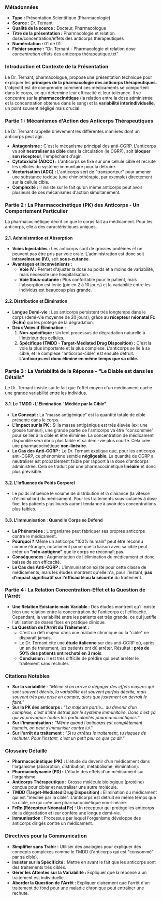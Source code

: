 ### **Métadonnées**

- **Type :** Présentation Scientifique (Pharmacologie)
- **Source :** Dr. Ternant
- **Qualité de la source :** Docteur, Pharmacologue
- **Titre de la présentation :** Pharmacologie et relation dose/concentration/effets des anticorps thérapeutiques
- **Numérotation :** 01 de 01
- **Fichier source :** "Dr. Ternant - Pharmacologie et relation dose _concentration_ effets des anticorps thérapeutique.txt"

### **Introduction et Contexte de la Présentation**

Le Dr. Ternant, pharmacologue, propose une présentation technique pour expliquer les **principes de la pharmacologie des anticorps thérapeutiques**. L'objectif est de comprendre comment ces médicaments se comportent dans le corps, ce qui détermine leur efficacité et leur tolérance. Il se concentre sur la **pharmacocinétique** (la relation entre la dose administrée et la concentration obtenue dans le sang) et la **variabilité interindividuelle**, un point souvent négligé mais crucial.

### **Partie 1 : Mécanismes d'Action des Anticorps Thérapeutiques**

Le Dr. Ternant rappelle brièvement les différentes manières dont un anticorps peut agir.

- **Antagonisme :** C'est le mécanisme principal des anti-CGRP. L'anticorps va soit **neutraliser sa cible** dans la circulation (le CGRP), soit **bloquer son récepteur**, l'empêchant d'agir.
- **Cytotoxicité (ADCC) :** L'anticorps se fixe sur une cellule cible et recrute les cellules du système immunitaire pour la détruire.
- **Vectorisation (ADC) :** L'anticorps sert de "transporteur" pour amener une substance toxique (une chimiothérapie, par exemple) directement sur la cellule cible.
- **Complexité :** Il insiste sur le fait qu'un même anticorps peut avoir plusieurs de ces mécanismes d'action simultanément.

### **Partie 2 : La Pharmacocinétique (PK) des Anticorps - Un Comportement Particulier**

La pharmacocinétique décrit ce que le corps fait au médicament. Pour les anticorps, elle a des caractéristiques uniques.

#### **2.1. Administration et Absorption**

- **Voies Injectables :** Les anticorps sont de grosses protéines et ne peuvent pas être pris par voie orale. L'administration est donc soit **intraveineuse (IV)**, soit **sous-cutanée**.
- **Avantages et Inconvénients :**
  - **Voie IV :** Permet d'ajuster la dose au poids et a moins de variabilité, mais nécessite une hospitalisation.
  - **Voie Sous-cutanée :** Plus confortable pour le patient, mais l'absorption est lente (pic en 2 à 10 jours) et la variabilité entre les individus est beaucoup plus grande.

#### **2.2. Distribution et Élimination**

- **Longue Demi-vie :** Les anticorps persistent très longtemps dans le corps (demi-vie moyenne de 20 jours), grâce au **récepteur néonatal Fc (FcRn)** qui les protège de la dégradation.
- **Deux Voies d'Élimination :**
    1. **Non-spécifique :** Un lent processus de dégradation naturelle à l'intérieur des cellules.
    2. **Spécifique (TMDD - Target-Mediated Drug Disposition) :** C'est la voie la plus importante et la plus complexe. L'anticorps se lie à sa cible, et le complexe "anticorps-cible" est ensuite détruit. **L'anticorps est donc éliminé en même temps que sa cible.**

### **Partie 3 : La Variabilité de la Réponse - "Le Diable est dans les Détails"**

Le Dr. Ternant insiste sur le fait que l'effet moyen d'un médicament cache une grande variabilité entre les individus.

#### **3.1. Le TMDD : L'Élimination "Médiée par la Cible"**

- **Le Concept :** La "masse antigénique" est la quantité totale de cible présente dans le corps.
- **L'Impact sur la PK :** Si la masse antigénique est très élevée (ex: une grosse tumeur), une grande partie de l'anticorps va être "consommée" pour se lier à la cible et être éliminée. La concentration de médicament disponible sera donc plus faible et sa demi-vie plus courte. Cela crée une pharmacocinétique **non-linéaire**.
- **Le Cas des Anti-CGRP :** Le Dr. Ternant explique que, pour les anticorps anti-CGRP, ce phénomène semble **négligeable**. La quantité de CGRP à neutraliser est probablement faible par rapport à la dose d'anticorps administrée. Cela se traduit par une pharmacocinétique **linéaire** et donc plus prévisible.

#### **3.2. L'Influence du Poids Corporel**

- Le poids influence le volume de distribution et la clairance (la vitesse d'élimination) du médicament. Pour les traitements sous-cutanés à dose fixe, les patients plus lourds auront tendance à avoir des concentrations plus faibles.

#### **3.3. L'Immunisation : Quand le Corps se Défend**

- **Le Phénomène :** L'organisme peut fabriquer ses propres anticorps contre le médicament.
- **Pourquoi ?** Même un anticorps "100% humain" peut être reconnu comme étranger, notamment parce que la liaison avec sa cible peut créer un **"néo-antigène"** que le corps ne reconnaît pas.
- **Conséquences :** Augmentation de l'élimination du médicament et donc baisse de son efficacité.
- **Le Cas des Anti-CGRP :** L'immunisation existe pour cette classe de médicaments, mais les études montrent qu'elle n'a, pour l'instant, **pas d'impact significatif sur l'efficacité ou la sécurité** du traitement.

### **Partie 4 : La Relation Concentration-Effet et la Question de l'Arrêt**

- **Une Relation Existante mais Variable :** Des études montrent qu'il existe bien une relation entre la concentration de l'anticorps et l'efficacité. Cependant, la variabilité entre les patients est très grande, ce qui justifie l'utilisation de doses fixes en pratique clinique.
- **La Question de l'Arrêt du Traitement :**
  - C'est un défi majeur dans une maladie chronique où la "cible" ne disparaît jamais.
  - Le Dr. Ternant cite une **étude italienne** sur des anti-CGRP où, après un an de traitement, les patients ont dû arrêter. Résultat : **près de 50% des patients ont rechuté en 3 mois**.
  - **Conclusion :** Il est très difficile de prédire qui peut arrêter le traitement sans rechuter.

### **Citations Notables**

- **Sur la variabilité :** _"Même si on arrive à dégager des effets moyens qui sont souvent décrits, la variabilité est souvent parfois décrite, mais souvent très peu prise en compte, alors que justement on devrait le faire."_
- **Sur la PK des anticorps :** _"La majeure partie... du devenir d'un complexe, c'est d'être détruit par le système immunitaire. Donc c'est ça qui va provoquer toutes les particularités pharmacocinétiques."_
- **Sur l'immunisation :** _"Même quand l'anticorps est complètement humain, on peut s'immuniser contre lui."_
- **Sur l'arrêt du traitement :** _"Si tu arrêtes le traitement, tu risques de rechuter. Pour l'instant, c'est un petit peu ce que ça dit."_

### **Glossaire Détaillé**

- **Pharmacocinétique (PK) :** L'étude du devenir d'un médicament dans l'organisme (absorption, distribution, métabolisme, élimination).
- **Pharmacodynamie (PD) :** L'étude des effets d'un médicament sur l'organisme.
- **Anticorps Thérapeutique :** Grosse molécule biologique (protéine) conçue pour cibler et neutraliser une autre molécule.
- **TMDD (Target-Mediated Drug Disposition) :** Élimination du médicament qui est "médiée par la cible". L'anticorps est détruit en même temps que sa cible, ce qui crée une pharmacocinétique non-linéaire.
- **FcRn (Récepteur Néonatal Fc) :** Un récepteur qui protège les anticorps de la dégradation et leur confère une longue demi-vie.
- **Immunisation :** Processus par lequel l'organisme développe des anticorps dirigés contre un médicament.

### **Directives pour la Communication**

- **Simplifier sans Trahir :** Utiliser des analogies pour expliquer des concepts complexes comme le TMDD (l'anticorps qui est "consommé" par sa cible).
- **Insister sur la Spécificité :** Mettre en avant le fait que les anticorps sont des traitements très ciblés.
- **Gérer les Attentes sur la Variabilité :** Expliquer que la réponse à un traitement est individuelle.
- **Aborder la Question de l'Arrêt :** Expliquer clairement que l'arrêt d'un traitement de fond pour une maladie chronique peut entraîner une rechute.
